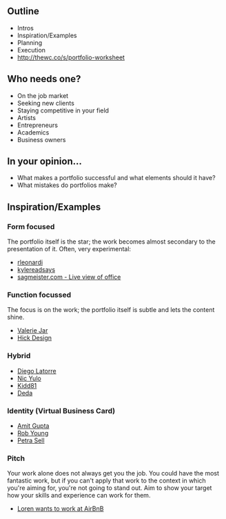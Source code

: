 ## Outline
* Intros
* Inspiration/Examples
* Planning
* Execution
* <http://thewc.co/s/portfolio-worksheet>


## Who needs one?
* On the job market
* Seeking new clients
* Staying competitive in your field
* Artists
* Entrepreneurs
* Academics
* Business owners


## In your opinion...
* What makes a portfolio successful and what elements should it have?
* What mistakes do portfolios make?


## Inspiration/Examples

### Form focused
The portfolio itself is the star; the work becomes almost secondary to the presentation of it. Often, very experimental:

* [rleonardi](http://www.rleonardi.com/)
* [kylereadsays](http://kylereadsays.com/)
* [sagmeister.com - Live view of office](http://www.sagmeisterwalsh.com/)


### Function focussed
The focus is on the work; the portfolio itself is subtle and lets the content shine.

* [Valerie Jar](http://valeriejar.com/)
* [Hick Design](http://www.hicksdesign.co.uk)

###  Hybrid
* [Diego Latorre](http://diegolatorre.com/index.php)
* [Nic Yulo](http://nicyulo.com)
* [Kidd81](http://kidd81.com)
* [Deda](http://deda.me)

### Identity (Virtual Business Card)

* [Amit Gupta](http://amitgupta.com)
* [Rob Young](http://eisforeffort.com/)
* [Petra Sell](http://www.volpelino.com/)

<!-- http://james-oconnell.com/ -->

### Pitch

Your work alone does not always get you the job. You could have the most fantastic work, but if you can't apply that work to the context in which you're aiming for, you're not going to stand out. Aim to show your target how your skills and experience can work for them.

* [Loren wants to work at AirBnB](http://thewc.co/misc/loren-wants-to-work-for-airbnb/)


